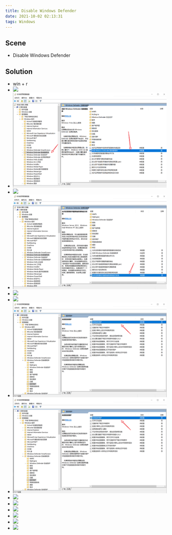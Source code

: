 ```yaml
---
title: Disable Windows Defender
date: 2021-10-02 02:13:31
tags: Windows
---
```


## Scene
- Disable Windows Defender
<!-- more -->

## Solution
- win + r
- ![](/images/disableWindowsDefender/Snipaste_2021-10-02_02-17-40.png)
- ![](/images/disableWindowsDefender/Snipaste_2021-10-02_02-19-42.png)
- ![](/images/disableWindowsDefender/Snipaste_2021-10-02_02-20-19.png)
- ![](/images/disableWindowsDefender/Snipaste_2021-10-02_02-20-51.png)
- ![](/images/disableWindowsDefender/Snipaste_2021-10-02_02-21-23.png)
- ![](/images/disableWindowsDefender/Snipaste_2021-10-02_02-21-55.png)
- ![](/images/disableWindowsDefender/Snipaste_2021-10-02_02-22-23.png)
- ![](/images/disableWindowsDefender/Snipaste_2021-10-02_02-22-23.png)
- ![](/images/disableWindowsDefender/Snipaste_2021-10-02_02-23-21.png)
- ![](/images/disableWindowsDefender/Snipaste_2021-10-02_02-23-45.png)
- ![](/images/disableWindowsDefender/Snipaste_2021-10-02_02-24-57.png)
- ![](/images/disableWindowsDefender/Snipaste_2021-10-02_02-25-38.png)
- ![](/images/disableWindowsDefender/Snipaste_2021-10-02_02-26-15.png)
- ![](/images/disableWindowsDefender/Snipaste_2021-10-02_02-27-14.png)